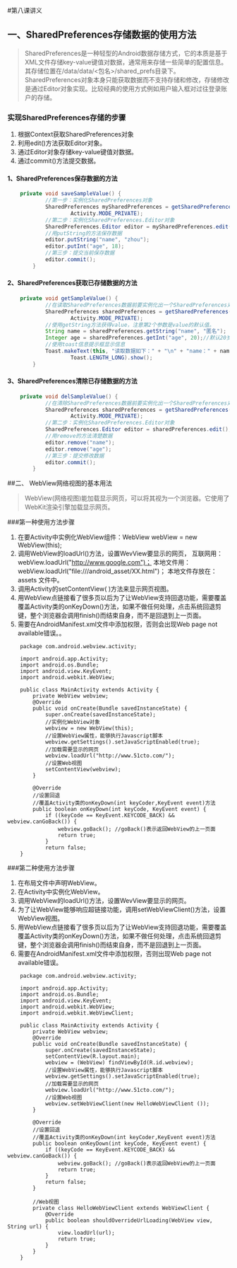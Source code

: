 #第八课讲义


## 一、SharedPreferences存储数据的使用方法

>SharedPreferences是一种轻型的Android数据存储方式，它的本质是基于XML文件存储key-value键值对数据，通常用来存储一些简单的配置信息。其存储位置在/data/data/<包名>/shared_prefs目录下。SharedPreferences对象本身只能获取数据而不支持存储和修改，存储修改是通过Editor对象实现。比较经典的使用方式例如用户输入框对过往登录账户的存储。

### 实现SharedPreferences存储的步骤

1. 根据Context获取SharedPreferences对象
2. 利用edit()方法获取Editor对象。
3. 通过Editor对象存储key-value键值对数据。
4. 通过commit()方法提交数据。

#### 1、SharedPreferences保存数据的方法

```java
    private void saveSampleValue() {
            //第一步：实例化SharedPreferences对象
            SharedPreferences mySharedPreferences = getSharedPreferences("fangshuo",
                    Activity.MODE_PRIVATE);
            //第二步：实例化SharedPreferences.Editor对象
            SharedPreferences.Editor editor = mySharedPreferences.edit();
            //用putString的方法保存数据
            editor.putString("name", "zhou");
            editor.putInt("age", 18);
            //第三步：提交当前保存数据
            editor.commit();
        }
```
#### 2、SharedPreferences获取已存储数据的方法

```java
    private void getSampleValue() {
            //在读取SharedPreferences数据前要实例化出一个SharedPreferences对象
            SharedPreferences sharedPreferences = getSharedPreferences("fangshuo",
                    Activity.MODE_PRIVATE);
            //使用getString方法获得value，注意第2个参数是value的默认值。
            String name = sharedPreferences.getString("name", "匿名");
            Integer age = sharedPreferences.getInt("age", 20);//默认20岁
            //使用toast信息提示框显示信息
            Toast.makeText(this, "读取数据如下：" + "\n" + "name：" + name + "\n" + "age：" + age,
                    Toast.LENGTH_LONG).show();
        }
```
#### 3、SharedPreferences清除已存储数据的方法

```java
    private void delSampleValue() {
            //在清除SharedPreferences数据前要实例化出一个SharedPreferences对象
            SharedPreferences sharedPreferences = getSharedPreferences("fangshuo",
                    Activity.MODE_PRIVATE);
            //第二步：实例化SharedPreferences.Editor对象
            SharedPreferences.Editor editor = sharedPreferences.edit();
            //用remove的方法清楚数据
            editor.remove("name");
            editor.remove("age");
            //第三步：提交修改数据
            editor.commit();
        }
```
##二、 WebView网络视图的基本用法
> WebView(网络视图)能加载显示网页，可以将其视为一个浏览器。它使用了WebKit渲染引擎加载显示网页。

###第一种使用方法步骤
1. 在要Activity中实例化WebView组件：WebView webView = new WebView(this);
2. 调用WebView的loadUrl()方法，设置WevView要显示的网页，
  互联网用：webView.loadUrl("http://www.google.com")；
  本地文件用：webView.loadUrl("file:///android_asset/XX.html")；
  本地文件存放在：assets 文件中。
3. 调用Activity的setContentView( )方法来显示网页视图。
4. 用WebView点链接看了很多页以后为了让WebView支持回退功能，需要覆盖覆盖Activity类的onKeyDown()方法，如果不做任何处理，点击系统回退剪键，整个浏览器会调用finish()而结束自身，而不是回退到上一页面。
5. 需要在AndroidManifest.xml文件中添加权限，否则会出现Web page not available错误。<uses-permission android:name="android.permission.INTERNET" />。

```
    package com.android.webview.activity;

    import android.app.Activity;
    import android.os.Bundle;
    import android.view.KeyEvent;
    import android.webkit.WebView;

    public class MainActivity extends Activity {
        private WebView webview;
        @Override
        public void onCreate(Bundle savedInstanceState) {
            super.onCreate(savedInstanceState);
            //实例化WebView对象
            webview = new WebView(this);
            //设置WebView属性，能够执行Javascript脚本
            webview.getSettings().setJavaScriptEnabled(true);
            //加载需要显示的网页
            webview.loadUrl("http://www.51cto.com/");
            //设置Web视图
            setContentView(webview);
        }

        @Override
        //设置回退
        //覆盖Activity类的onKeyDown(int keyCoder,KeyEvent event)方法
        public boolean onKeyDown(int keyCode, KeyEvent event) {
            if ((keyCode == KeyEvent.KEYCODE_BACK) && webview.canGoBack()) {
                webview.goBack(); //goBack()表示返回WebView的上一页面
                return true;
            }
            return false;
    }
```

###第二种使用方法步骤
1. 在布局文件中声明WebView。
2. 在Activity中实例化WebView。
3. 调用WebView的loadUrl()方法，设置WevView要显示的网页。
4. 为了让WebView能够响应超链接功能，调用setWebViewClient()方法，设置WebView视图。
5. 用WebView点链接看了很多页以后为了让WebView支持回退功能，需要覆盖覆盖Activity类的onKeyDown()方法，如果不做任何处理，点击系统回退剪键，整个浏览器会调用finish()而结束自身，而不是回退到上一页面。
6. 需要在AndroidManifest.xml文件中添加权限，否则出现Web page not available错误。
<uses-permission android:name="android.permission.INTERNET"/>

```
    package com.android.webview.activity;

    import android.app.Activity;
    import android.os.Bundle;
    import android.view.KeyEvent;
    import android.webkit.WebView;
    import android.webkit.WebViewClient;

    public class MainActivity extends Activity {
        private WebView webview;
        @Override
        public void onCreate(Bundle savedInstanceState) {
            super.onCreate(savedInstanceState);
            setContentView(R.layout.main);
            webview = (WebView) findViewById(R.id.webview);
            //设置WebView属性，能够执行Javascript脚本
            webview.getSettings().setJavaScriptEnabled(true);
            //加载需要显示的网页
            webview.loadUrl("http://www.51cto.com/");
            //设置Web视图
            webview.setWebViewClient(new HelloWebViewClient ());
        }

        @Override
        //设置回退
        //覆盖Activity类的onKeyDown(int keyCoder,KeyEvent event)方法
        public boolean onKeyDown(int keyCode, KeyEvent event) {
            if ((keyCode == KeyEvent.KEYCODE_BACK) && webview.canGoBack()) {
                webview.goBack(); //goBack()表示返回WebView的上一页面
                return true;
            }
            return false;
        }

        //Web视图
        private class HelloWebViewClient extends WebViewClient {
            @Override
            public boolean shouldOverrideUrlLoading(WebView view, String url) {
                view.loadUrl(url);
                return true;
            }
        }
    }
```